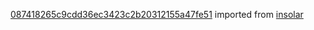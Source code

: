[087418265c9cdd36ec3423c2b20312155a47fe51](https://github.com/insolar/insolar/commit/087418265c9cdd36ec3423c2b20312155a47fe51) imported from [insolar](https://github.com/insolar/insolar)
